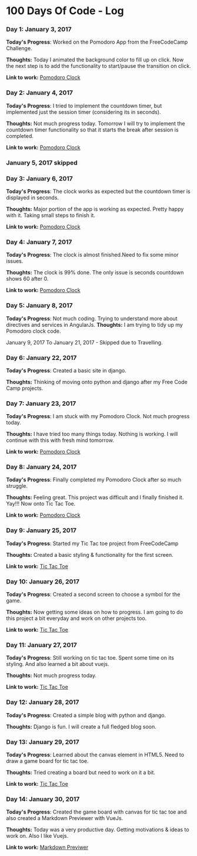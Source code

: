 # 100 Days Of Code - Log

### Day 1: January 3, 2017

**Today's Progress**: Worked on the Pomodoro App from the FreeCodeCamp Challenge. 

**Thoughts:** Today I animated the background color to fill up on click. Now the next step is to add the functionality to start/pause the transition on click. 

**Link to work:** [Pomodoro Clock](https://github.com/rashmimalpande/Pomodoro-Clock)

### Day 2: January 4, 2017

**Today's Progress**: I tried to implement the countdown timer, but implemented just the session timer (considering its in seconds).

**Thoughts:** Not much progress today. Tomorrow I will try to implement the countdown timer functionality so that it starts the break after session is completed.

**Link to work:** [Pomodoro Clock](https://github.com/rashmimalpande/Pomodoro-Clock)

### January 5, 2017 skipped

### Day 3: January 6, 2017

**Today's Progress**: The clock works as expected but the countdown timer is displayed in seconds.

**Thoughts:** Major portion of the app is working as expected. Pretty happy with it. Taking small steps to finish it.

**Link to work:** [Pomodoro Clock](https://github.com/rashmimalpande/Pomodoro-Clock)

### Day 4: January 7, 2017

**Today's Progress**: The clock is almost finished.Need to fix some minor issues.

**Thoughts:** The clock is 99% done. The only issue is seconds countdown shows 60 after 0.

**Link to work:** [Pomodoro Clock](https://github.com/rashmimalpande/Pomodoro-Clock)

### Day 5: January 8, 2017

**Today's Progress**: Not much coding. Trying to understand more about directives and services in AngularJs.
**Thoughts:** I am trying to tidy up my Pomodoro clock code. 

January 9, 2017 To January 21, 2017 - Skipped due to Travelling.

### Day 6: January 22, 2017

**Today's Progress**: Created a basic site in django.

**Thoughts:** Thinking of moving onto python and django after my Free Code Camp projects.

### Day 7: January 23, 2017

**Today's Progress**: I am stuck with my Pomodoro Clock. Not much progress today.

**Thoughts:** I have tried too many things today. Nothing is working. I will continue with this with fresh mind tomorrow.

**Link to work:** [Pomodoro Clock](https://github.com/rashmimalpande/Pomodoro-Clock)

### Day 8: January 24, 2017

**Today's Progress**: Finally completed my Pomodoro Clock after so much struggle.

**Thoughts:** Feeling great. This project was difficult and I finally finished it. Yay!!! Now onto Tic Tac Toe.

**Link to work:** [Pomodoro Clock](https://github.com/rashmimalpande/Pomodoro-Clock)

### Day 9: January 25, 2017

**Today's Progress**: Started my Tic Tac toe project from FreeCodeCamp

**Thoughts:** Created a basic styling & functionality for the first screen.

**Link to work:** [Tic Tac Toe](https://github.com/rashmimalpande/Tic-Tac-Toe)

### Day 10: January 26, 2017

**Today's Progress**: Created a second screen to choose a symbol for the game.

**Thoughts:** Now getting some ideas on how to progress. I am going to do this project a bit everyday and work on other projects too.

**Link to work:** [Tic Tac Toe](https://github.com/rashmimalpande/Tic-Tac-Toe)

### Day 11: January 27, 2017

**Today's Progress**: Still working on tic tac toe. Spent some time on its styling. And also learned a bit about vuejs.

**Thoughts:** Not much progress today.

**Link to work:** [Tic Tac Toe](https://github.com/rashmimalpande/Tic-Tac-Toe)


### Day 12: January 28, 2017

**Today's Progress**: Created a simple blog with python and django.

**Thoughts:** Django is fun. I will create a full fledged blog soon.

### Day 13: January 29, 2017

**Today's Progress**: Learned about the canvas element in HTML5. Need to draw a game board for tic tac toe.

**Thoughts:** Tried creating a board but need to work on it a bit.

**Link to work:** [Tic Tac Toe](https://github.com/rashmimalpande/Tic-Tac-Toe)

### Day 14: January 30, 2017

**Today's Progress**: Created the game board with canvas for tic tac toe and also created a Markdown Previewer with VueJs.

**Thoughts:** Today was a very productive day. Getting motivations & ideas to work on. Also I like Vuejs.

**Link to work:** [Markdown Previwer](https://github.com/rashmimalpande/Markdown-Previewer)






